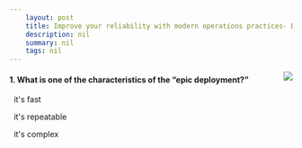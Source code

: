 ```yaml
---
    layout: post
    title: Improve your reliability with modern operations practices- Deployment - What is software deployment?
    description: nil
    summary: nil
    tags: nil
---
```



 <a target="_blank" href="https://docs.microsoft.com/en-us/learn/modules/improve-reliability-deployment/2-definition/"><i class="fas fa-external-link-alt"></i> </a>
 <img align="right" src="https://docs.microsoft.com/en-us/learn/achievements/improve-reliability-deployment.svg">
####  1. What is one of the characteristics of the “epic deployment?”


<i class='far fa-square'></i> &nbsp;&nbsp;it's fast

<i class='far fa-square'></i> &nbsp;&nbsp;it's repeatable

<i class='fas fa-check-square' style='color: Dodgerblue;'></i> &nbsp;&nbsp;it's complex
<br />
<br />
<br />
